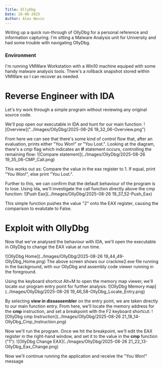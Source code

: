 ```yaml
---
Title: OllyDbg
Date: 26-08-2025
Author: Alex Nevin
---
```


Writing up a quick run-through of OllyDbg for a personal reference and information capturing. 
I'm sitting a Malware Analysis unit for University and had some trouble with navigating OllyDbg. 

### Environment
I'm running VMWare Workstation with a Win10 machine equiped with some handy malware analysis tools.
There's a rollback snapshot stored within VMWare so I can recover as needed. 

# Reverse Engineer with IDA
Let's try work through a simple program without reviewing any original source code.

We'll pop open our executable in IDA and hunt for our main function:
![Overview]("../Images/OllyDbg/2025-08-26 19_32_06-Overview.png") 

From here we can see that there's some kind of control flow that, after an evaluation, prints either "You Won!" or "You Lost.".
Looking at the diagram, there's a *cmp* flag which indicates an **if** statement occurs, controlling the remaining flow:
![Compare statement](../Images/OllyDbg/2025-08-26 19_35_06-CMP_Call.png)

This works out as: Compare the value in the eax register to 1. If equal, print "You Won!", else print "You Lost.".

Further to this, we can confirm that the default behaviour of the program is to lose. Using Ida, we'll investigate the call function directly above the cmp function:
![Push Eax](../Images/OllyDbg/2025-08-26 19_37_52-Push_Eax)

This simple function pushes the value "2" onto the EAX register, causing the comparison to evalutate to False.

# Exploit with OllyDbg 
Now that we've analysed the behaviour with IDA, we'll open the executable in OllyDbg to change the EAX value at run time.

![OllyDbg Home](../Images/OllyDbg/2025-08-26 19_44_49-OllyDbg_Home.png)
The above screen shows our crackme2.exe file running in the background, with our OllyDbg and assembly code viewer running in the foreground.


Using the keyboard shortcut Alt+M to open the memory map viewer, we'll locate our program entry point for further analysis:
![OllyDbg Memory map](../Images/OllyDbg/2025-08-26 19_46_58-OllyDbg_Locate_Entry.png)

By selecting **view in dissassembler** on the entry point, we are taken directly to our main function entry.
From here, we'll locate the memory address for the **cmp** instruction, and set a breakpoint with the F2 keyboard shortcut:
![OllyDbg cmp Instruction](../Images/OllyDbg/2025-08-26 21_18_14-OllyDbg_Cmp_Instruction.png)

Now we'll run the program. Once we hit the breakpoint, we'll edit the EAX register in the right-hand window, and set it to the value in the **cmp** function ("1"):
![OllyDbg Change EAX](../Images/OllyDbg/2025-08-26 21_22_13-OllyDbg_Eax_Change.png)

Now we'll continue running the application and receive the "You Won!" message 

